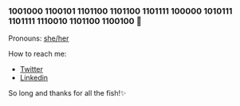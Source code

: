 ### 1001000 1100101 1101100 1101100 1101111 100000 1010111 1101111 1110010 1101100 1100100 👋

Pronouns: 
[she/her](http://pronoun.is/she)

How to reach me: 
- [Twitter](https://twitter.com/carolinasrc_)
- [Linkedin](https://www.linkedin.com/in/carolinases/)

So long and thanks for all the fish!✨
